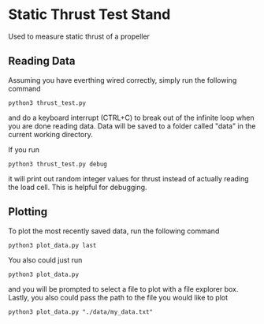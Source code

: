 # Static Thrust Test Stand
Used to measure static thrust of a propeller

## Reading Data
Assuming you have everthing wired correctly, simply run the following command
```
python3 thrust_test.py
```
and do a keyboard interrupt (CTRL+C) to break out of the infinite loop when you 
are done reading data. Data will be saved to a folder called "data" in the 
current working directory.

If you run 
```
python3 thrust_test.py debug
```
it will print out random integer values for thrust instead of actually reading
the load cell. This is helpful for debugging.

## Plotting
To plot the most recently saved data, run the following command
```
python3 plot_data.py last 
```
You also could just run 
```
python3 plot_data.py 
```
and you will be prompted to select a file to plot with a file explorer box.
Lastly, you also could pass the path to the file you would like to plot
```
python3 plot_data.py "./data/my_data.txt"
```
